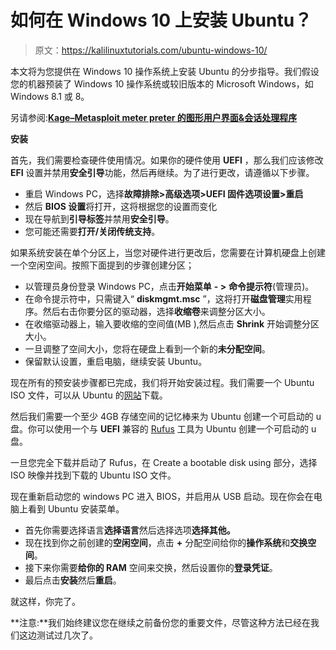 # 如何在 Windows 10 上安装 Ubuntu？

> 原文：<https://kalilinuxtutorials.com/ubuntu-windows-10/>

本文将为您提供在 Windows 10 操作系统上安装 Ubuntu 的分步指导。我们假设您的机器预装了 Windows 10 操作系统或较旧版本的 Microsoft Windows，如 Windows 8.1 或 8。

另请参阅:**[Kage–Metasploit meter preter 的图形用户界面&会话处理程序](https://kalilinuxtutorials.com/kage-metasploit-session-handler/)**

**安装**

首先，我们需要检查硬件使用情况。如果你的硬件使用 **UEFI** ，那么我们应该修改 **EFI** 设置并禁用**安全引导**功能，然后再继续。为了进行更改，请遵循以下步骤。

*   重启 Windows PC，选择**故障排除>高级选项>UEFI 固件选项设置>重启**
*   然后 **BIOS 设置**将打开，这将根据您的设置而变化
*   现在导航到**引导标签**并禁用**安全引导**。
*   您可能还需要**打开/关闭传统支持**。

如果系统安装在单个分区上，当您对硬件进行更改后，您需要在计算机硬盘上创建一个空闲空间。按照下面提到的步骤创建分区；

*   以管理员身份登录 Windows PC，点击**开始菜单** **- >** **命令提示符**(管理员)。
*   在命令提示符中，只需键入“ **diskmgmt.msc** ”，这将打开**磁盘管理**实用程序。然后右击你要分区的驱动器，选择**收缩卷**来调整分区大小。
*   在收缩驱动器上，输入要收缩的空间值(MB ),然后点击 **Shrink** 开始调整分区大小。
*   一旦调整了空间大小，您将在硬盘上看到一个新的**未分配空间**。
*   保留默认设置，重启电脑，继续安装 Ubuntu。

现在所有的预安装步骤都已完成，我们将开始安装过程。我们需要一个 Ubuntu ISO 文件，可以从 Ubuntu 的[网站](https://www.ubuntu.com/download/desktop)下载。

然后我们需要一个至少 4GB 存储空间的记忆棒来为 Ubuntu 创建一个可启动的 u 盘。你可以使用一个与 **UEFI** 兼容的 [Rufus](https://rufus.ie/) 工具为 Ubuntu 创建一个可启动的 u 盘。

一旦您完全下载并启动了 Rufus，在 Create a bootable disk using 部分，选择 ISO 映像并找到下载的 Ubuntu ISO 文件。

现在重新启动您的 windows PC 进入 BIOS，并启用从 USB 启动。现在你会在电脑上看到 Ubuntu 安装菜单。

*   首先你需要选择语言**选择语言**然后选择选项**选择其他。**
*   现在找到你之前创建的**空闲空间**，点击 **+** 分配空间给你的**操作系统**和**交换空间**。
*   接下来你需要**给你的 RAM** 空间来交换，然后设置你的**登录凭证**。
*   最后点击**安装**然后**重启**。

就这样，你完了。

**注意:**我们始终建议您在继续之前备份您的重要文件，尽管这种方法已经在我们这边测试过几次了。